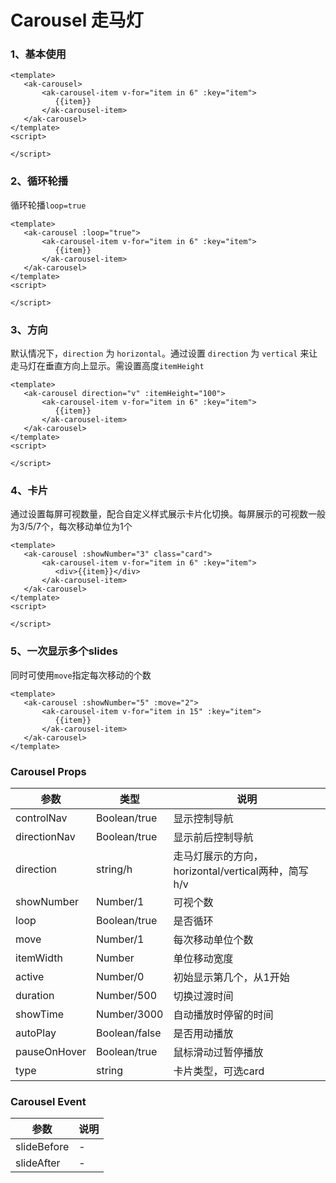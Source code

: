 # Carousel 走马灯

### 1、基本使用
```vue demo
<template>
   <ak-carousel>
       <ak-carousel-item v-for="item in 6" :key="item">
          {{item}}
       </ak-carousel-item>
   </ak-carousel>
</template>
<script>

</script>
```

### 2、循环轮播
循环轮播`loop=true`
```vue demo
<template>
   <ak-carousel :loop="true">
       <ak-carousel-item v-for="item in 6" :key="item">
          {{item}}
       </ak-carousel-item>
   </ak-carousel>
</template>
<script>

</script>
```

### 3、方向
默认情况下，`direction` 为 `horizontal`。通过设置 `direction` 为 `vertical` 来让走马灯在垂直方向上显示。需设置高度`itemHeight`
```vue demo
<template>
   <ak-carousel direction="v" :itemHeight="100">
       <ak-carousel-item v-for="item in 6" :key="item">
          {{item}}
       </ak-carousel-item>
   </ak-carousel>
</template>
<script>

</script>
```

### 4、卡片
通过设置每屏可视数量，配合自定义样式展示卡片化切换。每屏展示的可视数一般为3/5/7个，每次移动单位为1个
```vue demo
<template>
   <ak-carousel :showNumber="3" class="card">
       <ak-carousel-item v-for="item in 6" :key="item">
          <div>{{item}}</div>
       </ak-carousel-item>
   </ak-carousel>
</template>
<script>

</script>

```

### 5、一次显示多个slides
同时可使用`move`指定每次移动的个数
```vue demo
<template>
   <ak-carousel :showNumber="5" :move="2">
       <ak-carousel-item v-for="item in 15" :key="item">
          {{item}}
       </ak-carousel-item>
   </ak-carousel>
</template>

```

### Carousel Props
|参数|类型|说明|
|-|-|-|
|controlNav     | Boolean/true    |显示控制导航|
|directionNav   | Boolean/true    |显示前后控制导航|
|direction      | string/h        |走马灯展示的方向，horizontal/vertical两种，简写h/v|
|showNumber     | Number/1        |可视个数|
|loop           | Boolean/true    |是否循环|
|move           | Number/1        |每次移动单位个数|
|itemWidth      | Number          |单位移动宽度|
|active         | Number/0        |初始显示第几个，从1开始|
|duration       | Number/500      |切换过渡时间|
|showTime       | Number/3000     |自动播放时停留的时间|
|autoPlay       | Boolean/false   |是否用动播放|
|pauseOnHover   | Boolean/true    |鼠标滑动过暂停播放|
|type           | string          |卡片类型，可选card|

### Carousel Event
|参数|说明|
|-|-|
|slideBefore          | -|
|slideAfter           | -|
